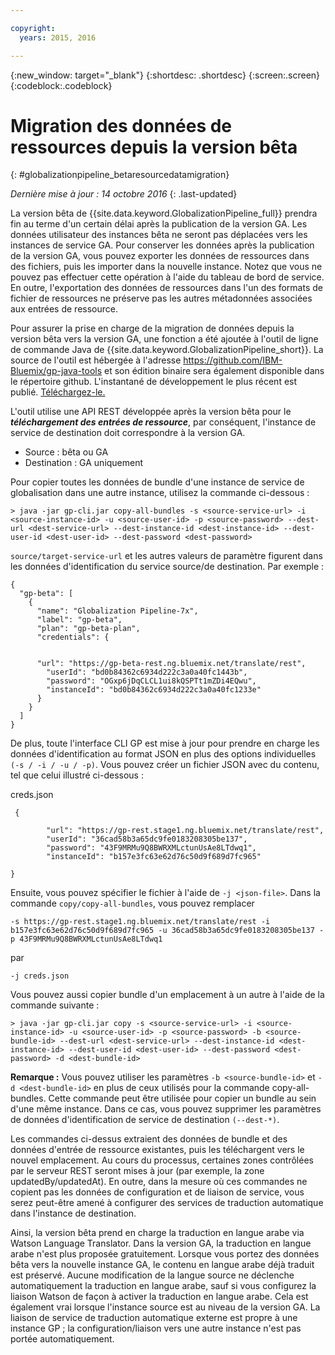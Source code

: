 ```yaml
---

copyright:
  years: 2015, 2016

---
```


{:new_window: target="_blank"}
{:shortdesc: .shortdesc}
{:screen:.screen}
{:codeblock:.codeblock}

# Migration des données de ressources depuis la version bêta
{: #globalizationpipeline_betaresourcedatamigration}

*Dernière mise à jour : 14 octobre 2016*
{: .last-updated}

La version bêta de {{site.data.keyword.GlobalizationPipeline_full}} prendra fin au terme d'un certain délai après la publication de la version GA. Les données utilisateur des instances bêta ne seront pas déplacées vers les instances de service GA. Pour conserver les données après la publication de la version GA, vous pouvez exporter les données de ressources dans des fichiers, puis les importer dans la nouvelle instance. Notez que vous ne pouvez pas effectuer cette opération à l'aide du tableau de bord de service. En outre, l'exportation des données de ressources dans l'un des formats de fichier de ressources ne préserve pas les autres métadonnées associées aux entrées de ressource.

Pour assurer la prise en charge de la migration de données depuis la version bêta vers la version GA, une fonction a été ajoutée à l'outil de ligne de commande Java de {{site.data.keyword.GlobalizationPipeline_short}}. La source de l'outil est hébergée à l'adresse https://github.com/IBM-Bluemix/gp-java-tools et son édition binaire sera également disponible dans le répertoire github. L'instantané de développement le plus récent est publié. [Téléchargez-le.](https://w3-connections.ibm.com/communities/service/html/communityview?communityUuid=589d87cf-d0c7-4e06-ab95-4108547f90aa#fullpageWidgetId=Wa22bb771e29b_4aa9_a114_cfe53fda2cc8&file=5cdaf089-ec7c-4881-b5a0-7ab651491237)

L'outil utilise une API REST développée après la version bêta pour le ***téléchargement des entrées de ressource***, par conséquent, l'instance de service de destination doit correspondre à la version GA. 
* Source : bêta ou GA
* Destination : GA uniquement

Pour copier toutes les données de bundle d'une instance de service de globalisation dans une autre instance, utilisez la commande ci-dessous :

```> java -jar gp-cli.jar copy-all-bundles -s <source-service-url> -i <source-instance-id> -u <source-user-id> -p <source-password> --dest-url <dest-service-url> --dest-instance-id <dest-instance-id> --dest-user-id <dest-user-id> --dest-password <dest-password>```


`source/target-service-url` et les autres valeurs de paramètre figurent dans les données d'identification du service source/de destination. Par exemple : 

```
{
  "gp-beta": [
    {
      "name": "Globalization Pipeline-7x",
      "label": "gp-beta",
      "plan": "gp-beta-plan",
      "credentials": {
 

      "url": "https://gp-beta-rest.ng.bluemix.net/translate/rest",
        "userId": "bd0b84362c6934d222c3a0a40fc1443b",
        "password": "OGxp6jDqCLCL1ui8kQSPTt1mZDi4EQwu",
        "instanceId": "bd0b84362c6934d222c3a0a40fc1233e"
      }
    }
  ]
}
```
De plus, toute l'interface CLI GP est mise à jour pour prendre en charge les données d'identification au format JSON en plus des options individuelles `(-s / -i / -u / -p)`. Vous pouvez créer un fichier JSON avec du contenu, tel que celui illustré ci-dessous : 

creds.json 
```
 {

        "url": "https://gp-rest.stage1.ng.bluemix.net/translate/rest",
        "userId": "36cad58b3a65dc9fe0183208305be137",
        "password": "43F9MRMu9Q8BWRXMLctunUsAe8LTdwq1",
        "instanceId": "b157e3fc63e62d76c50d9f689d7fc965"

} 
```
Ensuite, vous pouvez spécifier le fichier à l'aide de `-j <json-file>`. Dans la commande `copy/copy-all-bundles`, vous pouvez remplacer

```-s https://gp-rest.stage1.ng.bluemix.net/translate/rest -i b157e3fc63e62d76c50d9f689d7fc965 -u 36cad58b3a65dc9fe0183208305be137 -p 43F9MRMu9Q8BWRXMLctunUsAe8LTdwq1```

par

`-j creds.json `
 
Vous pouvez aussi copier bundle d'un emplacement à un autre à l'aide de la commande suivante : 

```> java -jar gp-cli.jar copy -s <source-service-url> -i <source-instance-id> -u <source-user-id> -p <source-password> -b <source-bundle-id> --dest-url <dest-service-url> --dest-instance-id <dest-instance-id> --dest-user-id <dest-user-id> --dest-password <dest-password> -d <dest-bundle-id>```


**Remarque :** Vous pouvez utiliser les paramètres `-b <source-bundle-id>` et `-d <dest-bundle-id>` en plus de ceux utilisés pour la commande copy-all-bundles. Cette commande peut être utilisée pour copier un bundle au sein d'une même instance. Dans ce cas, vous pouvez supprimer les paramètres de données d'identification de service de destination `(--dest-*)`.


Les commandes ci-dessus extraient des données de bundle et des données d'entrée de ressource existantes, puis les téléchargent vers le nouvel emplacement. Au cours du processus, certaines zones contrôlées par le serveur REST seront mises à jour (par exemple, la zone updatedBy/updatedAt). En outre, dans la mesure où ces commandes ne copient pas les données de configuration et de liaison de service, vous serez peut-être amené à configurer des services de traduction automatique dans l'instance de destination.


Ainsi, la version bêta prend en charge la traduction en langue arabe via Watson Language Translator. Dans la version GA, la traduction en langue arabe n'est plus proposée gratuitement. Lorsque vous portez des données bêta vers la nouvelle instance GA, le contenu en langue arabe déjà traduit est préservé. Aucune modification de la langue source ne déclenche automatiquement la traduction en langue arabe, sauf si vous configurez la liaison Watson de façon à activer la traduction en langue arabe. Cela est également vrai lorsque l'instance source est au niveau de la version GA. La liaison de service de traduction automatique externe est propre à une instance GP ; la configuration/liaison vers une autre instance n'est pas portée automatiquement. 

